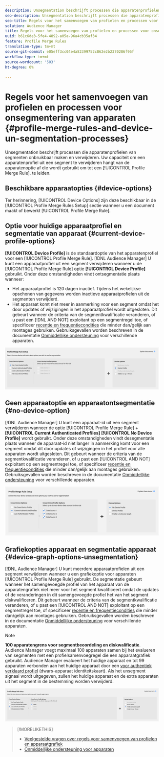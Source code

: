 ```yaml
---
description: Unsegmentation beschrijft processen die apparatenprofielen van segmenten onbruikbaar maken en verwijderen. De mogelijkheid om een apparaatprofiel uit een segment te verwijderen, is afhankelijk van de apparaatoptie die wordt gebruikt om een regel voor het samenvoegen van profielen te maken.
seo-description: Unsegmentation beschrijft processen die apparatenprofielen van segmenten onbruikbaar maken en verwijderen. De mogelijkheid om een apparaatprofiel uit een segment te verwijderen, is afhankelijk van de apparaatoptie die wordt gebruikt om een regel voor het samenvoegen van profielen te maken.
seo-title: Regels voor het samenvoegen van profielen en processen voor onsegmentering van apparaten
solution: Audience Manager
title: Regels voor het samenvoegen van profielen en processen voor onsegmentering van apparaten
uuid: b61c6de3-5fe4-4892-a05a-96a4cb35af34
feature: Profile Merge Rules
translation-type: tm+mt
source-git-commit: e05eff3cc04e4a82399752c862e2b2370286f96f
workflow-type: tm+mt
source-wordcount: '503'
ht-degree: 0%

---
```



# Regels voor het samenvoegen van profielen en processen voor onsegmentering van apparaten {#profile-merge-rules-and-device-un-segmentation-processes}

Unsegmentation beschrijft processen die apparatenprofielen van segmenten onbruikbaar maken en verwijderen. Uw capaciteit om een apparatenprofiel uit een segment te verwijderen hangt van de apparatenoptie af die wordt gebruikt om tot een [!UICONTROL Profile Merge Rule]. te leiden.

## Beschikbare apparaatopties {#device-options}

Ter herinnering, [!UICONTROL Device Options] zijn deze beschikbaar in de [!UICONTROL Profile Merge Rules Setup] sectie wanneer u een document maakt of bewerkt [!UICONTROL Profile Merge Rule].

## Optie voor huidige apparaatprofiel en segmentatie van apparaat {#current-device-profile-options}

**[!UICONTROL Device Profile]** is de standaardoptie van het apparatenprofiel voor een [!UICONTROL Profile Merge Rule]. [!DNL Audience Manager] U kunt een apparaatprofiel uit een segment verwijderen wanneer u de [!UICONTROL Profile Merge Rule] optie **[!UICONTROL Device Profile]** gebruikt. Onder deze omstandigheden vindt ontsegmentatie plaats wanneer:

* Het apparaatprofiel is 120 dagen inactief. Tijdens het wekelijkse opschonen van gegevens worden inactieve apparaatprofielen uit de segmenten verwijderd.
* Het apparaat komt niet meer in aanmerking voor een segment omdat het door updates of wijzigingen in het apparaatprofiel wordt uitgesloten. Dit gebeurt wanneer de criteria van de segmentkwalificatie veranderen, of u past een [!DNL AND NOT] exploitant op een segmentregel toe, of specificeer [recentie en frequentiecondities](../segments/recency-and-frequency.md) die minder dan/gelijk aan montages gebruiken. Gebruiksgevallen worden beschreven in de documentatie [Onmiddellijke ondersteuning](instant-cross-device-suppression.md) voor verschillende apparaten.

![alleen apparaat](assets/device-only.png)

## Geen apparaatoptie en apparaatontsegmentatie {#no-device-option}

[!DNL Audience Manager] U kunt een apparaat-id uit een segment verwijderen wanneer de optie [!UICONTROL Profile Merge Rule] + **[!UICONTROL Current Authenticated Profiles]** **[!UICONTROL No Device Profile]** wordt gebruikt. Onder deze omstandigheden vindt desegmentatie plaats wanneer de apparaat-id niet langer in aanmerking komt voor een segment omdat dit door updates of wijzigingen in het profiel voor alle apparaten wordt uitgesloten. Dit gebeurt wanneer de criteria van de segmentkwalificatie veranderen, of u past een [!UICONTROL AND NOT] exploitant op een segmentregel toe, of specificeer [recentie en frequentiecondities](../segments/recency-and-frequency.md) die minder dan/gelijk aan montages gebruiken. Gebruiksgevallen worden beschreven in de documentatie [Onmiddellijke ondersteuning](instant-cross-device-suppression.md) voor verschillende apparaten.

![](assets/current-no-device.png)

## Grafiekopties apparaat en segmentatie apparaat {#device-graph-options-unsegmentation}

[!DNL Audience Manager] U kunt meerdere apparaatprofielen uit een segment verwijderen wanneer u een grafiekoptie voor apparaten [!UICONTROL Profile Merge Rule] gebruikt. De segmentatie gebeurt wanneer het samengevoegde profiel van het apparaat van de apparatengrafiek niet meer voor het segment kwalificeert omdat de updates of de veranderingen in dit samengevoegde profiel het van het segment diskwalificeren. Dit gebeurt wanneer de criteria van de segmentkwalificatie veranderen, of u past een [!UICONTROL AND NOT] exploitant op een segmentregel toe, of specificeer [recentie en frequentiecondities](../segments/recency-and-frequency.md) die minder dan/gelijk aan montages gebruiken. Gebruiksgevallen worden beschreven in de documentatie [Onmiddellijke ondersteuning](instant-cross-device-suppression.md) voor verschillende apparaten.

>[!NOTE]
>
>**100 apparatengrens voor segmentbeoordeling en diskwalificatie**.
>Audience Manager voegt maximaal 100 apparaten samen bij het evalueren van segmenten met een profielsamenvoegregel die een apparaatgrafiek gebruikt. Audience Manager evalueert het huidige apparaat en tot 99 apparaten verbonden aan het huidige apparaat door een [voor authentiek verklaard profiel](../../reference/visitor-authentication-states.md) (dwars-apparaat identiteitskaart). Als het unsegment signaal wordt uitgegeven, zullen het huidige apparaat en de extra apparaten uit het segment in de bestemming worden verwijderd.

![](assets/last-device-graph.png)

>[!MORELIKETHIS]
>
>* [Veelgestelde vragen over regels voor samenvoegen van profielen en apparaatgrafiek](../../faq/faq-profile-merge.md)
>* [Onmiddellijke ondersteuning voor apparaten](instant-cross-device-suppression.md)

